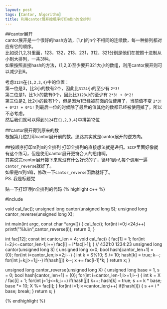 ```yaml
---
layout: post
tags: [Cantor, Algorithm]
title: 利用cantor展开按顺序打印m到n的全排列
---
```


##cantor展开  
cantor展开是一个很好的hash方法，[1,n]的n个不相同的连续数，每一种排列都对应有它的顺序。  
比如说{1,2,3}里面，123，132，213，231，312，321分别是他们在按照十进制从小到大排列，一共3!种。  
如果按照直接hash的方法，{1,2,3}至少要开321大小的数组，利用cantor展开则可以减少到6。  

考虑`3124`在`{1,2,3,4}`中的位置：  
第一位是3，比3小的数有2个，因此比`3124`小的至少有 `2*3!`  
第二位是1，比1小的数有0个，因此比`3123`小的至少有 `2*3! + 0*2!`  
第三位是2, 比2小的数有1个，但是因为1已经被前面的位使用了，当前值不变 `2*3! + 0*2! + 0*1!`
到最后一位的时候除了最后的值其他的数都已经被使用掉了，所以不必考虑。  
然后我们就可以得到`3124`在`{1,2,3,4}`中排第12位

##cantor展开得到原来的数  
根据第几位打印cantor展开前的数。思路其实就是cantor展开的逆方向。

##按顺序打印m到n的全排列
打印全排列的直接想法就是递归。`SICP`里面好像就有这个练习，但是使用cantor展开更符合人的思维啊。  
其实说完cantor展开接下来就没有什么好说的了，循环1到n!,每个调用一遍`cantor_reverse`就好了。  
如果是m到n嘛，修改一下`cantor_reverse`函数就好了。  
PS. 我是标题党

贴一下打印1到n全排列的代码
{% highlight c++ %}

#include <cstdio>

void cal_fac();
unsigned long cantor(unsigned long S);
unsigned long cantor_reverse(unsigned long X);

int main(int argc, const char *argv[])
{
    cal_fac();
    for(int i=0;i<24;i++)
        printf("%lu\n",cantor_reverse(i));
    return 0;
}

int fac[12];
const int cantor_len = 4;
void cal_fac()
{
    fac[1] = 1;
    for(int i=2;i<=cantor_len-1;i++)
        fac[i] = i*fac[i-1];
}
// 4321:0   1234:23
unsigned long cantor(unsigned long S)
{
    unsigned long x=0;
    bool hash[cantor_len+1] = {0};
    for(int i=cantor_len;i>=2;i--)
    {
        int k = S%10;
        S /= 10;
        hash[k] = true;
        k--;
        for(int j=k;j>=1;j--)
            if(hash[j]) k--;
        x += fac[i-1]*k;
    }
    return x;
}

unsigned long cantor_reverse(unsigned long X)
{
   unsigned long base = 1, s = 0;
   bool hash[cantor_len+1] = {0};
   for(int i=cantor_len-1;i>=1;i--)
   {
       int k = X / fac[i] + 1;
       for(int j=1;j<=k;j++)
           if(hash[j]) k++;
       hash[k] = true;
       s += k * base;
       base *= 10;
       X %= fac[i];
   }
   for(int i=1;i<=cantor_len;i++)
       if(!hash[i])
       {
           s += i * base;
           break;
       }
   return s;
}

{% endhighlight %}

